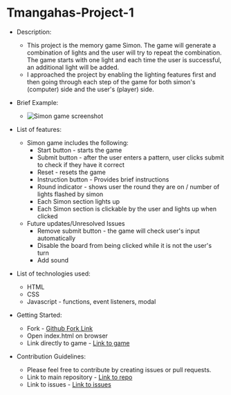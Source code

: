 # Tmangahas-Project-1

* Description:
    * This project is the memory game Simon.  The game will generate a combination of lights and the user will try to repeat the combination.  The game starts with one light and each time the user is successful, an additional light will be added.
    * I approached the project by enabling the lighting features first and then going through each step of the game for both simon's (computer) side and the user's (player) side.

* Brief Example:
    * ![Simon game screenshot](https://i.imgur.com/dczKST3.jpg)

* List of features:
    * Simon game includes the following:
        * Start button - starts the game
        * Submit button - after the user enters a pattern, user clicks submit to check if they have it correct
        * Reset - resets the game
        * Instruction button -  Provides brief instructions
        * Round indicator - shows user the round they are on / number of lights flashed by simon
        * Each Simon section lights up
        * Each Simon section is clickable by the user and lights up when clicked
    * Future updates/Unresolved Issues
        * Remove submit button - the game will check user's input automatically
        * Disable the board from being clicked while it is not the user's turn
        * Add sound

* List of technologies used:
    * HTML
    * CSS
    * Javascript - functions, event listeners, modal

* Getting Started:
    * Fork - [Github Fork Link](https://github.com/xmangahas/Tmangahas-Project-1.git)
    * Open index.html on browser
    * Link directly to game - [Link to game](https://xmangahas.github.io/Tmangahas-Project-1/)

* Contribution Guidelines:
    * Please feel free to contribute by creating issues or pull requests.
    * Link to main repository - [Link to repo](https://github.com/xmangahas/Tmangahas-Project-1)
    * Link to issues - [Link to issues](https://github.com/xmangahas/Tmangahas-Project-1/issues)
